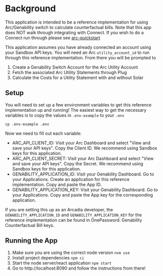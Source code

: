 # Background

This application is intended to be a reference implementation for using Arc/Genability switch to calculate counterfactual bills.
Note that this app does NOT walk through integrating with Connect. If you wish to do a Connect run through please see [arc-quickstart](https://github.com/ArcadiaPower/arc-quickstart)

This application assumes you have already connected an account using your Sandbox API keys. You will need an Arc `utility_account_id` to run through this reference implementation. From there you will be prompted to

1. Create a Genability Switch Account for the Arc Utility Account
2. Fetch the associated Arc Utility Statements through Plug
3. Calculate the Costs for a Utility Statement with and without Solar

## Setup

You will need to set up a few environment variables to get this reference implementation up and running! The easiest way to get the necessary variables is to copy the values in `.env-example` to your `.env`

`cp .env-example .env`

Now we need to fill out each variable:

- ARC_API_CLIENT_ID: Visit your Arc Dashboard and select "View and save your API keys". Copy the Client ID. We recommend using Sandbox keys for this application.
- ARC_API_CLIENT_SECRET: Visit your Arc Dashboard and select "View and save your API keys". Copy the Secret. We recommend using Sandbox keys for this application.
- GENABILITY_APPLICATION_ID: Visit your Genability Dashboard. Go to your Applications. Create an application for this reference implementation. Copy and paste the App ID.
- GENABILITY_APPLICATION_KEY: Visit your Genability Dashboard. Go to your Applications. Copy and paste the App key for the corresponding application.

If you are setting this up as an Arcadia developer, the `GENABILITY_APPLICATION_ID` and `GENABILITY_APPLICATION_KEY` for the reference implementation can be found in OnePassword: Genability Counterfactual Bill keys.

## Running the App

1. Make sure you are using the correct node version `nvm use`
2. Install project dependencies `npm ci`
3. Start the node server/react application `npm start`
4. Go to http://localhost:8090 and follow the instructions from there!
